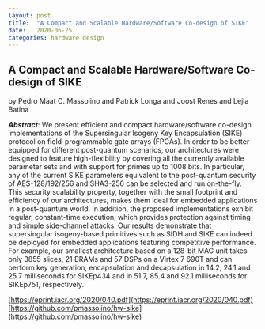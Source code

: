 ```yaml
---
layout: post
title:  "A Compact and Scalable Hardware/Software Co-design of SIKE"
date:   2020-06-25
categories: hardware design
---
```


## A Compact and Scalable Hardware/Software Co-design of SIKE
 by Pedro Maat C. Massolino and Patrick Longa and Joost Renes and Lejla Batina

**_Abstract_**: We present efficient and compact hardware/software co-design 
implementations of the Supersingular Isogeny Key Encapsulation (SIKE) protocol 
on field-programmable gate arrays (FPGAs). In order to be better equipped for 
different post-quantum scenarios, our architectures were designed to feature 
high-flexibility by covering all the currently available parameter sets and 
with support for primes up to 1008 bits. In particular, any of the current SIKE 
parameters equivalent to the post-quantum security of AES-128/192/256 and SHA3-256 
can be selected and run on-the-fly. This security scalability property, 
together with the small footprint and efficiency of our architectures, makes 
them ideal for embedded applications in a post-quantum world. 
In addition, the proposed implementations exhibit regular, constant-time execution, 
which provides protection against timing and simple side-channel attacks. 
Our results demonstrate that supersingular isogeny-based primitives such as SIDH and SIKE 
can indeed be deployed for embedded applications featuring competitive performance. 
For example, our smallest architecture based on a 128-bit MAC unit takes only 3855 slices, 
21 BRAMs and 57 DSPs on a Virtex 7 690T and can perform key generation, encapsulation and 
decapsulation in 14.2, 24.1 and 25.7 milliseconds for SIKEp434 
and in 51.7, 85.4 and 92.1 milliseconds for SIKEp751, respectively. 

[https://eprint.iacr.org/2020/040.pdf](https://eprint.iacr.org/2020/040.pdf)
[https://github.com/pmassolino/hw-sike](https://github.com/pmassolino/hw-sike)


